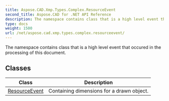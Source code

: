 ```yaml
---
title: Aspose.CAD.Xmp.Types.Complex.ResourceEvent
second_title: Aspose.CAD for .NET API Reference
description: The namespace contains class that is a high level event that occured in the processing of this document
type: docs
weight: 1500
url: /net/aspose.cad.xmp.types.complex.resourceevent/
---
```

The namespace contains class that is a high level event that occured in the processing of this document.

## Classes

| Class | Description |
| --- | --- |
| [ResourceEvent](./resourceevent/) | Containing dimensions for a drawn object. |


